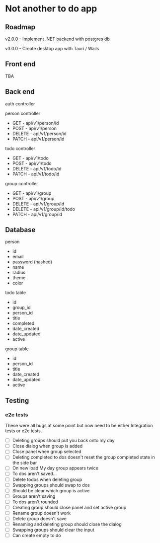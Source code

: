 # Not another to do app

## Roadmap

v2.0.0 - Implement .NET backend with postgres db

v3.0.0 - Create desktop app with Tauri / Wails

## Front end

TBA

## Back end

auth controller

person controller

- GET - api/v1/person/id
- POST - api/v1/person
- DELETE - api/v1/person/id
- PATCH - api/v1/person/id

todo controller

- GET - api/v1/todo
- POST - api/v1/todo
- DELETE - api/v1/todo/id
- PATCH - api/v1/todo/id

group controller

- GET - api/v1/group
- POST - api/v1/group
- DELETE - api/v1/group/id
- DELETE - api/v1/group/id/todo
- PATCH - api/v1/group/id

## Database

person

- id
- email
- password (hashed)
- name
- radius
- theme
- color

todo table

- id
- group_id
- person_id
- title
- completed
- date_created
- date_updated
- active

group table

- id
- person_id
- title
- date_created
- date_updated
- active

## Testing

### e2e tests

These were all bugs at some point but now need to be either Integration tests or e2e tests.

- [ ] Deleting groups should put you back onto my day
- [ ] Close dialog when group is added
- [ ] Close panel when group selected
- [ ] Deleting completed to dos doesn't reset the group completed state in the side bar
- [ ] On new load My day group appears twice
- [ ] To dos aren't saved...
- [ ] Delete todos when deleting group
- [ ] Swapping groups should swap to dos
- [ ] Should be clear which group is active
- [ ] Groups aren't saving
- [ ] To dos aren't rounded
- [ ] Creating group should close panel and set active group
- [ ] Rename group doesn't work
- [ ] Delete group doesn't save
- [ ] Renaming and deleting group should close the dialog
- [ ] Swapping groups should clear the input
- [ ] Can create empty to do

